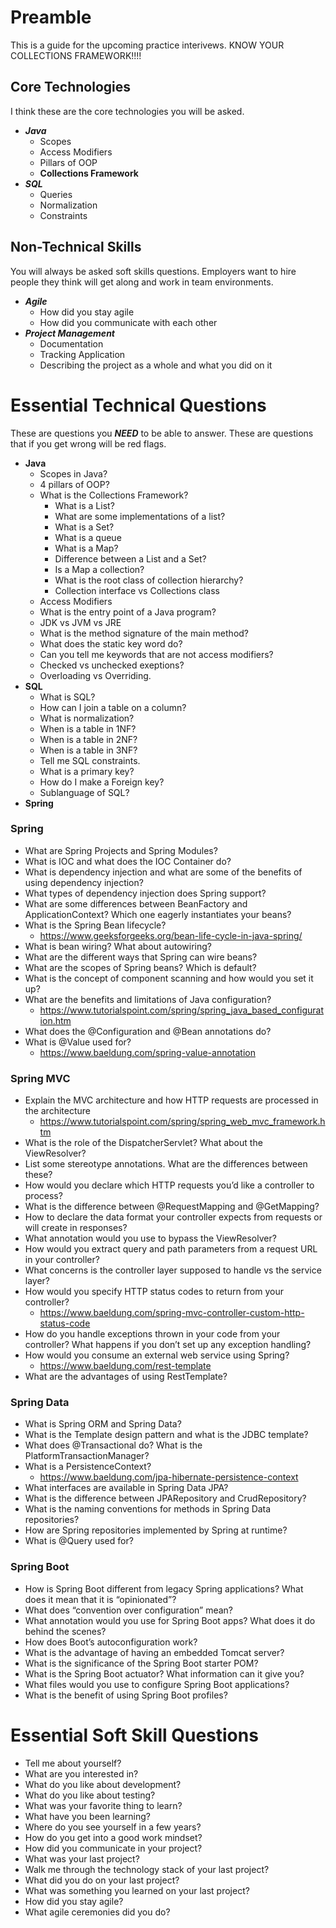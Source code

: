 # Preamble
This is a guide for the upcoming practice interivews.  KNOW YOUR COLLECTIONS FRAMEWORK!!!!
## Core Technologies
I think these are the core technologies you will be asked.
- ***Java***
    - Scopes
    - Access Modifiers
    - Pillars of OOP
    - **Collections Framework**
- ***SQL***
    - Queries
    - Normalization
    - Constraints

## Non-Technical Skills
You will always be asked soft skills questions. Employers want to hire people they think will get along and work in team environments.
- ***Agile***
    - How did you stay agile
    - How did you communicate with each other
- ***Project Management***
    - Documentation
    - Tracking Application 
    - Describing the project as a whole and what you did on it

# Essential Technical Questions
These are questions you ***NEED*** to be able to answer. These are questions that if you get wrong will be red flags.

- **Java**
    - Scopes in Java?
    - 4 pillars of OOP?
    - What is the Collections Framework?
        - What is a List?
        - What are some implementations of a list?
        - What is a Set?
        - What is a queue
        - What is a Map?
        - Difference between a List and a Set?
        - Is a Map a collection?
        - What is the root class of collection hierarchy?
        - Collection interface vs Collections class
    - Access Modifiers 
    - What is the entry point of a Java program?
    - JDK vs JVM vs JRE
    - What is the method signature of the main method?
    - What does the static key word do?
    - Can you tell me keywords that are not access modifiers?
    - Checked vs unchecked exeptions?
    - Overloading vs Overriding. 
- **SQL**
    - What is SQL?
    - How can I join a table on a column?
    - What is normalization?
    - When is a table in 1NF?
    - When is a table in 2NF?
    - When is a table in 3NF?
    - Tell me SQL constraints.
    - What is a primary key?
    - How do I make a Foreign key?
    - Sublanguage of SQL?
- **Spring**
### Spring
- What are Spring Projects and Spring Modules?
- What is IOC and what does the IOC Container do?
- What is dependency injection and what are some of the benefits of using dependency injection?
- What types of dependency injection does Spring support?
- What are some differences between BeanFactory and ApplicationContext? Which one eagerly instantiates your beans?
- What is the Spring Bean lifecycle?
    - https://www.geeksforgeeks.org/bean-life-cycle-in-java-spring/
- What is bean wiring? What about autowiring?
- What are the different ways that Spring can wire beans?
- What are the scopes of Spring beans? Which is default?
- What is the concept of component scanning and how would you set it up?
- What are the benefits and limitations of Java configuration?
    - https://www.tutorialspoint.com/spring/spring_java_based_configuration.htm
- What does the @Configuration and @Bean annotations do?
- What is @Value used for?
    - https://www.baeldung.com/spring-value-annotation

### Spring MVC
- Explain the MVC architecture and how HTTP requests are processed in the architecture
    - https://www.tutorialspoint.com/spring/spring_web_mvc_framework.htm
- What is the role of the DispatcherServlet? What about the ViewResolver?
- List some stereotype annotations. What are the differences between these?
- How would you declare which HTTP requests you’d like a controller to process?
- What is the difference between @RequestMapping and @GetMapping?
- How to declare the data format your controller expects from requests or will create in responses?
- What annotation would you use to bypass the ViewResolver?
- How would you extract query and path parameters from a request URL in your controller?
- What concerns is the controller layer supposed to handle vs the service layer?
- How would you specify HTTP status codes to return from your controller?
    - https://www.baeldung.com/spring-mvc-controller-custom-http-status-code
- How do you handle exceptions thrown in your code from your controller? What happens if you don’t set up any exception handling?
- How would you consume an external web service using Spring?
    - https://www.baeldung.com/rest-template
- What are the advantages of using RestTemplate?

### Spring Data
- What is Spring ORM and Spring Data?
- What is the Template design pattern and what is the JDBC template?
- What does @Transactional do? What is the PlatformTransactionManager?
- What is a PersistenceContext?
    - https://www.baeldung.com/jpa-hibernate-persistence-context
- What interfaces are available in Spring Data JPA?
- What is the difference between JPARepository and CrudRepository?
- What is the naming conventions for methods in Spring Data repositories?
- How are Spring repositories implemented by Spring at runtime?
- What is @Query used for?

### Spring Boot
- How is Spring Boot different from legacy Spring applications? What does it mean that it is “opinionated”?
- What does “convention over configuration” mean?
- What annotation would you use for Spring Boot apps? What does it do behind the scenes?
- How does Boot’s autoconfiguration work?
- What is the advantage of having an embedded Tomcat server?
- What is the significance of the Spring Boot starter POM?
- What is the Spring Boot actuator? What information can it give you?
- What files would you use to configure Spring Boot applications?  
- What is the benefit of using Spring Boot profiles?


# Essential Soft Skill Questions
- Tell me about yourself?
- What are you interested in?
- What do you like about development?
- What do you like about testing?
- What was your favorite thing to learn?
- What have you been learning?
- Where do you see yourself in a few years?
- How do you get into a good work mindset?
- How did you communicate in your project?
- What was your last project?
- Walk me through the technology stack of your last project?
- What did you do on your last project?
- What was something you learned on your last project?
- How did you stay agile?
- What agile ceremonies did you do?

